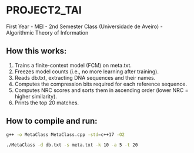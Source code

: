 # PROJECT2_TAI
First Year - MEI - 2nd Semester Class (Universidade de Aveiro) - Algorithmic Theory of Information 

## How this works:

1. Trains a finite-context model (FCM) on meta.txt.
2. Freezes model counts (i.e., no more learning after training).
3. Reads db.txt, extracting DNA sequences and their names.
4. Computes the compression bits required for each reference sequence.
5. Computes NRC scores and sorts them in ascending order (lower NRC = higher similarity).
6. Prints the top 20 matches.

## How to compile and run:
```bash
g++ -o MetaClass MetaClass.cpp -std=c++17 -O2

./MetaClass -d db.txt -s meta.txt -k 10 -a 5 -t 20
```